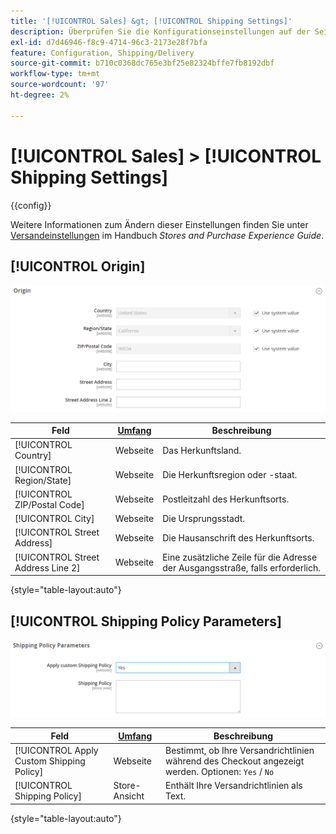 ```yaml
---
title: '[!UICONTROL Sales] &gt; [!UICONTROL Shipping Settings]'
description: Überprüfen Sie die Konfigurationseinstellungen auf der Seite [!UICONTROL Sales] &gt; [!UICONTROL Shipping Settings] des Commerce-Administrators.
exl-id: d7d46946-f8c9-4714-96c3-2173e28f7bfa
feature: Configuration, Shipping/Delivery
source-git-commit: b710c0368dc765e3bf25e82324bffe7fb8192dbf
workflow-type: tm+mt
source-wordcount: '97'
ht-degree: 2%

---
```


# [!UICONTROL Sales] > [!UICONTROL Shipping Settings]

{{config}}

Weitere Informationen zum Ändern dieser Einstellungen finden Sie unter [Versandeinstellungen](../../stores-purchase/shipping-settings.md) im Handbuch _Stores and Purchase Experience Guide_.

## [!UICONTROL Origin]

![Origin](./assets/shipping-settings-origin.png)<!-- zoom -->

| Feld | [Umfang](../../getting-started/websites-stores-views.md#scope-settings) | Beschreibung |
|--- |--- |--- |
| [!UICONTROL Country] | Webseite | Das Herkunftsland. |
| [!UICONTROL Region/State] | Webseite | Die Herkunftsregion oder -staat. |
| [!UICONTROL ZIP/Postal Code] | Webseite | Postleitzahl des Herkunftsorts. |
| [!UICONTROL City] | Webseite | Die Ursprungsstadt. |
| [!UICONTROL Street Address] | Webseite | Die Hausanschrift des Herkunftsorts. |
| [!UICONTROL Street Address Line 2] | Webseite | Eine zusätzliche Zeile für die Adresse der Ausgangsstraße, falls erforderlich. |

{style="table-layout:auto"}

## [!UICONTROL Shipping Policy Parameters]

![Versandrichtlinienparameter](./assets/shipping-settings-shipping-policy-parameters.png)<!-- zoom -->

| Feld | [Umfang](../../getting-started/websites-stores-views.md#scope-settings) | Beschreibung |
|--- |--- |--- |
| [!UICONTROL Apply Custom Shipping Policy] | Webseite | Bestimmt, ob Ihre Versandrichtlinien während des Checkout angezeigt werden. Optionen: `Yes` / `No` |
| [!UICONTROL Shipping Policy] | Store-Ansicht | Enthält Ihre Versandrichtlinien als Text. |

{style="table-layout:auto"}
